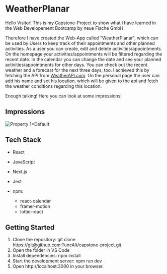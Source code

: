 # WeatherPlanar

Hello Visitor! This is my Capstone-Project to show what i have learned in the Web Developement Bootcamp by neue Fische GmbH. 

Therefore I have created the Web-App called "WeatherPlanar", which can be used by Users to keep track of their appointments and other planned activities. 
As a user you can create, edit and delete activities/appointments. On the homepage your activities/appointments will be filtered regarding the recent date. 
In the calendar you can change the date and see your planned activities/appointments for other days. You can check out the recent weather and a forecast for the next three days, too. I achieved this by fetching the API from [WeatherAPI.com](https://www.weatherapi.com/). On the personal page the user can add his name and set his location, which will be given to the api and fetch the weather conditions regarding this location. 

Enough talking! Here you can look at some impressions! 

## Impressions

![Property 1=Default](https://user-images.githubusercontent.com/120590219/230041766-e17d6d95-6f87-43ea-9ab7-daab07b17c63.png)

## Tech Stack

- React
- JavaScript 
- Next.js
- Jest
- npm:

    - react-calendar
    - framer-motion
    - lottie-react
    
    
## Getting Started

1. Clone the repository: git clone https://git@github.com:TuncAlt/capstone-project.git
2. Open the folder in VS Code
3. Install dependencies: npm install
4. Start the development server: npm run dev
5. Open http://localhost:3000 in your browser.
